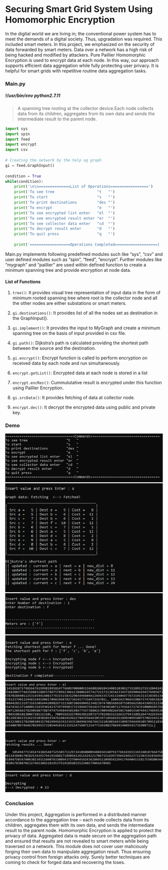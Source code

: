 # Securing Smart Grid System Using Homomorphic Encryption
In the digital world we are living in; the conventional power system has to meet the demands of a digital society. Thus, upgradation was required. This included smart meters. In this project, we emphasized on the security of data forwarded by smart meters. Data over a network has a high risk of being hacked and modified by attackers. Pure Paillier Homomorphic Encryption is used to encrypt data at each node. In this way, our approach supports efficient data aggregation while fully protecting user privacy. It is helpful for smart grids with repetitive routine data aggregation tasks.

### Main.py
##### !/usr/bin/env python2.7.11
> A spanning tree rooting at the collector device.Each node collects data from its children, aggregates from its own data and sends the intermediate result to the parent node.         

```python
import sys
import spin
import feed
import encrypt
import csv

# Creating the network by the help og graph
gi = feed.GraphInput()

condition = True
while(condition):
    print('\n\n==============List of Operations=================')
    print('To see tree                   "t   "')
    print('To start                      "s   "')
    print('To print destinations         "des "')
    print('To encrypt                    "e   "')
    print('To see encrypted list enter   "el  "')
    print('To see encrypted result enter "er  "')
    print('To see collector data enter   "cd  "')
    print('To decrypt result enter       "d   "')
    print('To quit press                 "q   "')
    
    print('==================Operations Completed===================)

```
Main.py implements following predefined modules such like “sys”, “csv” and user defined modules such as “spin”, “feed”, “encrypt”. Further modules like “mygraph” and “paillier” are used within defined function to create a minimum spanning tree and provide encryption at node data.

#### List of Functions
1. ```tree()```: It provides visual tree representation of input data in the form of minimum rooted spanning tree where root is the collector node and all the other nodes are either substations or smart meters.

1. ```gi.destinations()```: It provides list of all the nodes set as destination in the GraphInput().
1. ```gi.implement()```: It provides the input to MyGraph and create a minimum spanning tree on the basis of input provided in csv file.
1. ```gi.path()```: Dijkstra’s path is calculated providing the shortest path between the source and the destination.
1. ```gi.encrypt()```: Encrypt function is called to perform encryption on received data by each node and run simultaneously.
1. ```encrypt.getList()```: Encrypted data at each node is stored in a list 
1. ```encrypt.encRes()```: Cummulutative result is encrypted under this function using Paillier Encryption.
1. ```gi.srcData()```: It provides fetching of data at collector node.
1. ```encrypt.dec()```: It decrypt the encrypted data using public and private key.

### Demo
![Commands](/MD/cmd.png)
![Commands](/MD/tree.png)
![Commands](/MD/des.png)
![Commands](/MD/encrypt.png)
![Commands](/MD/enList.png)
![Commands](/MD/enRes.png)
![Commands](/MD/decrypt.png)

### Conclusion
Under this project, Aggregation is performed in a distributed manner accordance to the aggregation tree – each node collects data from its children, aggregates them with its own data, and sends the intermediate result to the parent node. Homomorphic Encryption is applied to protect the privacy of data. Aggregated data is made secure on the aggregation path and ensured that results are not revealed to smart meters while being traversed on a network. This module does not cover user maliciously forging their own data to manipulate aggregation result. Thus ensuring privacy control from foreign attacks only. Surely better techniques are coming to check for forged data and recovering the loses. 
